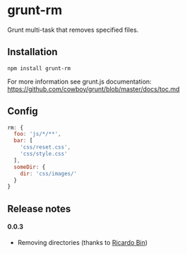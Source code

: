 grunt-rm
========

Grunt multi-task that removes specified files.

## Installation

```
npm install grunt-rm
```

For more information see grunt.js documentation:
https://github.com/cowboy/grunt/blob/master/docs/toc.md

## Config

```javascript
rm: {
  foo: 'js/*/**',
  bar: [
    'css/reset.css',
    'css/style.css'
  ],
  someDir: {
  	dir: 'css/images/'
  }
}
```

## Release notes

#### 0.0.3

* Removing directories (thanks to [Ricardo Bin](https://github.com/ricardohbin))